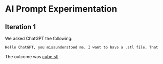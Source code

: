 # AI Prompt Experimentation
## Iteration 1
We asked ChatGPT the following:  
```md
Hello ChatGPT, you missunderstood me. I want to have a .stl file. That is a 3d file format. The stl file should represent a cube. Can you write me a cube.stl file, that I am able to download or to copy. Dont give me instruction I want the file. Thank you very much.
```

The outcome was [cube.stl](./cube.stl)
